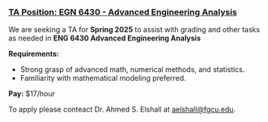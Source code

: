 ### [TA Position: EGN 6430 - Advanced Engineering Analysis](https://aselshall.github.io/aes-ta)

We are seeking a TA for **Spring 2025** to assist with grading and other tasks as needed in **ENG 6430 Advanced Engineering Analysis**

**Requirements:**
- Strong grasp of advanced math, numerical methods, and statistics.
- Familiarity with mathematical modeling preferred.

**Pay:** $17/hour

To apply please conteact Dr. Ahmed S. Elshall at [aelshall@fgcu.edu](mailto:aelshall@fgcu.edu).
